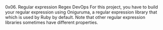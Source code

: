 0x06. Regular expression
Regex
DevOps
For this project, you have to build your regular expression using Oniguruma, a regular expression library that which is used by Ruby by default. Note that other regular expression libraries sometimes have different properties.
